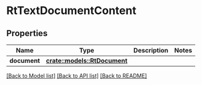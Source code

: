 # RtTextDocumentContent

## Properties

Name | Type | Description | Notes
------------ | ------------- | ------------- | -------------
**document** | [**crate::models::RtDocument**](RtDocument.md) |  | 

[[Back to Model list]](../README.md#documentation-for-models) [[Back to API list]](../README.md#documentation-for-api-endpoints) [[Back to README]](../README.md)


